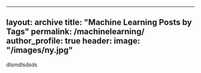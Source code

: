 ---
layout: archive
title: "Machine Learning Posts by Tags"
permalink: /machinelearning/
author_profile: true
header:
  image: "/images/ny.jpg"
----

dlsmdlsdsds
